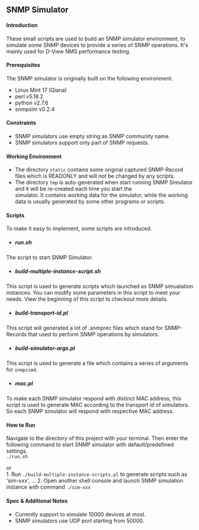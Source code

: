 ## SNMP Simulator

#### Introduction
These small scripts are used to build an SNMP simulator environment, to simulate
some SNMP devices to provide a series of SNMP operations. It's mainly used for
D-View NMS performance testing.

#### Prerequisites
The SNMP simulator is originally built on the following environment.  
* Linux Mint 17 (Qiana)
* perl v5.18.2
* python v2.7.6
* snmpsim v0.2.4

#### Constraints
* SNMP simulators use empty string as SNMP community name.
* SNMP simulators support only part of SNMP requests.

#### Working Environment
* The directory `static` contains some original captured SNMP-Record  files which is READONLY and will not be changed by any scripts.
* The directory `tmp` is auto-generated when start running SNMP
Simulator and it will be re-created each time you start the  
simulator. It contains working data for the simulator, while the
working data is usually generated by some other programs or scripts.

#### Scripts
To make it easy to implement, some scripts are introduced.

* ##### run.sh   
The script to start SNMP Simulator.

* ##### build-multiple-instance-script.sh
This script is used to generate scripts which launched as SNMP simualation instances. 
You can modify some parameters in this script to meet your needs. 
View the beginning of this script to checkout more details.

* ##### build-transport-id.pl  
This script will generated a lot of .snmprec files which stand for
SNMP-Records that used to perform SNMP operations by simulators.

* ##### build-simulator-args.pl  
This script is used to generate a file which contains a series of
arguments for `snmpsimd`.

* ##### mac.pl  
To make each SNMP simulator respond with distinct MAC address, this
script is used to generate MAC according to the transport id of
simulators. So each SNMP simulator will respond with respective MAC
address.

#### How to Run
Navigate to the directory of this project with your terminal. Then
enter the following command to start SNMP simulator with default/predefined settings.   
    `./run.sh`

or  
    1. Run `./build-multiple-instance-scripts.pl` to generate scripts such as 'sim-xxx', ...
    2. Open another shell console and launch SNMP simulation instance with command `./sim-xxx`  


#### Spec & Additional Notes
* Currently support to simulate 10000 devices at most.  
* SNMP simulators use UDP port starting from 50000.  
